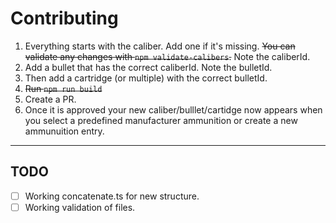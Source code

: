 # Contributing

1. Everything starts with the caliber. Add one if it's missing. ~~You can validate any changes with `npm validate-calibers`.~~ Note the caliberId.
2. Add a bullet that has the correct caliberId. Note the bulletId.
3. Then add a cartridge (or multiple) with the correct bulletId.
4. ~~Run `npm run build`~~
5. Create a PR.
6. Once it is approved your new caliber/bulllet/cartidge now appears when you select a predefined manufacturer ammunition or create a new ammunuition entry.

---

## TODO

- [ ] Working concatenate.ts for new structure.
- [ ] Working validation of files.
